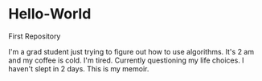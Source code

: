# Hello-World
First Repository

I'm a grad student just trying to figure out how to use algorithms. It's 2 am and my coffee is cold. I'm tired. Currently questioning my life choices. I haven't slept in 2 days. This is my memoir. 
